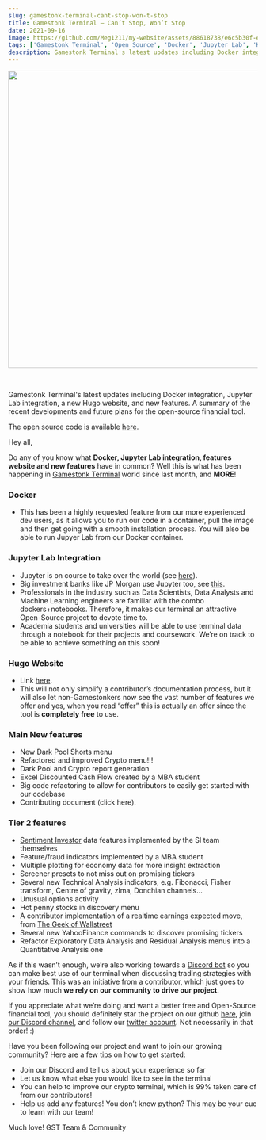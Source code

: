 ```yaml
---
slug: gamestonk-terminal-cant-stop-won-t-stop
title: Gamestonk Terminal — Can’t Stop, Won’t Stop
date: 2021-09-16
image: https://github.com/Meg1211/my-website/assets/88618738/e6c5b30f-e2d9-4aed-bf13-e62f6021caf1
tags: ['Gamestonk Terminal', 'Open Source', 'Docker', 'Jupyter Lab', 'Hugo Website', 'Python', 'Finance', 'Trading']
description: Gamestonk Terminal's latest updates including Docker integration, Jupyter Lab integration, a new Hugo website, and new features. A summary of the recent developments and future plans for the open-source financial tool.
---
```


<p align="center">
    <img width="600" src="https://github-production-user-asset-6210df.s3.amazonaws.com/88618738/280496849-e6c5b30f-e2d9-4aed-bf13-e62f6021caf1.png"/>
</p>

<br />

Gamestonk Terminal's latest updates including Docker integration, Jupyter Lab integration, a new Hugo website, and new features. A summary of the recent developments and future plans for the open-source financial tool.

The open source code is available [here](https://github.com/DidierRLopes/GamestonkTerminal).

<!-- truncate -->

<div style={{borderTop: '1px solid #0088CC', margin: '1.5em 0'}} />

Hey all,

Do any of you know what **Docker, Jupyter Lab integration, features website and new features** have in common? Well this is what has been happening in [Gamestonk Terminal](https://github.com/GamestonkTerminal/GamestonkTerminal) world since last month, and **MORE**!

### Docker

- This has been a highly requested feature from our more experienced dev users, as it allows you to run our code in a container, pull the image and then get going with a smooth installation process. You will also be able to run Jupyer Lab from our Docker container.

### Jupyter Lab Integration

- Jupyter is on course to take over the world (see [here](https://netflixtechblog.com/notebook-innovation-591ee3221233)).
- Big investment banks like JP Morgan use Jupyter too, see [this](https://github.com/jpmorganchase/jupyterlab_templates).
- Professionals in the industry such as Data Scientists, Data Analysts and Machine Learning engineers are familiar with the combo dockers+notebooks. Therefore, it makes our terminal an attractive Open-Source project to devote time to.
- Academia students and universities will be able to use terminal data through a notebook for their projects and coursework. We’re on track to be able to achieve something on this soon!

### Hugo Website

- Link [here](https://gamestonkterminal.github.io/GamestonkTerminal/).
- This will not only simplify a contributor’s documentation process, but it will also let non-Gamestonkers now see the vast number of features we offer and yes, when you read “offer” this is actually an offer since the tool is **completely free** to use.

### Main New features

- New Dark Pool Shorts menu
- Refactored and improved Crypto menu!!!
- Dark Pool and Crypto report generation
- Excel Discounted Cash Flow created by a MBA student
- Big code refactoring to allow for contributors to easily get started with our codebase
- Contributing document (click here).

### Tier 2 features
- [Sentiment Investor](https://sentimentinvestor.com/) data features implemented by the SI team themselves
- Feature/fraud indicators implemented by a MBA student
- Multiple plotting for economy data for more insight extraction
- Screener presets to not miss out on promising tickers
- Several new Technical Analysis indicators, e.g. Fibonacci, Fisher transform, Centre of gravity, zlma, Donchian channels…
- Unusual options activity
- Hot penny stocks in discovery menu
- A contributor implementation of a realtime earnings expected move, from [The Geek of Wallstreet](https://thegeekofwallstreet.com/2021/08/03/realtime-earnings-data/)
- Several new YahooFinance commands to discover promising tickers
- Refactor Exploratory Data Analysis and Residual Analysis menus into a Quantitative Analysis one

As if this wasn’t enough, we’re also working towards a [Discord bot](https://github.com/GamestonkTerminal/DiscordBot) so you can make best use of our terminal when discussing trading strategies with your friends. This was an initiative from a contributor, which just goes to show how much **we rely on our community to drive our project**.

If you appreciate what we’re doing and want a better free and Open-Source financial tool, you should definitely star the project on our github [here](https://github.com/GamestonkTerminal/GamestonkTerminal), join [our Discord channel](https://discord.gg/Up2QGbMKHY), and follow our [twitter account](https://twitter.com/gamestonkt?lang=en). Not necessarily in that order! :)

Have you been following our project and want to join our growing community? Here are a few tips on how to get started:
- Join our Discord and tell us about your experience so far
- Let us know what else you would like to see in the terminal
- You can help to improve our crypto terminal, which is 99% taken care of from our contributors!
- Help us add any features! You don’t know python? This may be your cue to learn with our team!

Much love!
GST Team & Community
